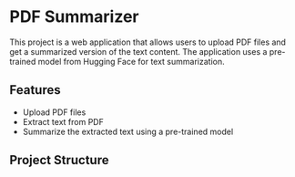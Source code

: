 # PDF Summarizer

This project is a web application that allows users to upload PDF files and get a summarized version of the text content. The application uses a pre-trained model from Hugging Face for text summarization.

## Features

- Upload PDF files
- Extract text from PDF
- Summarize the extracted text using a pre-trained model

## Project Structure


